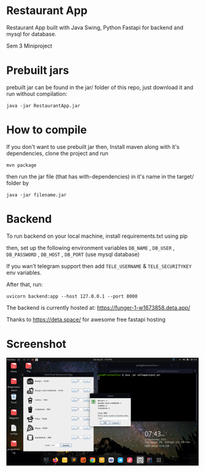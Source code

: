 # Restaurant App

Restaurant App built with Java Swing, Python Fastapi for backend and mysql for database.

Sem 3 Miniproject


# Prebuilt jars

prebuilt jar can be found in the jar/ folder of this repo, just download it and run without compilation:
```
java -jar RestaurantApp.jar
```


# How to compile
If you don't want to use prebuilt jar then, Install maven along with it's dependencies, clone the project and run
```
mvn package
```

then run the jar file (that has with-dependencies) in it's name in the target/ folder by
```
java -jar filename.jar
```

# Backend
To run backend on your local machine, install requirements.txt using pip

then, set up the following environment variables  `DB_NAME` , `DB_USER` , `DB_PASSWORD` , `DB_HOST` , `DB_PORT` (use mysql database)

If you wan't telegram support then add `TELE_USERNAME` & `TELE_SECURITYKEY` env variables.

After that, run:

```
uvicorn backend:app --host 127.0.0.1 --port 8000
```
The backend is currently hosted at:
https://funger-1-w1673858.deta.app/

Thanks to https://deta.space/ for awesome free fastapi hosting

# Screenshot
<img src="https://raw.githubusercontent.com/FrosT2k5/Java_MiniProject/master/gitassets/Screenshot.png" width="700px"> </img>
